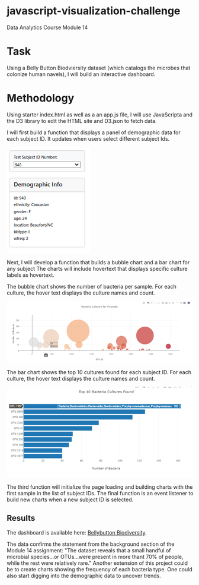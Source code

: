 # javascript-visualization-challenge
Data Analytics Course Module 14

# Task
Using a Belly Button Biodviersity dataset (which catalogs the microbes that colonize human navels), I will build an interactive dashboard. 

# Methodology
Using starter index.html as well as a an app.js file, I will use JavaScripta and the D3 library to edit the HTML site and D3.json to fetch data.

I will first build a function that displays a panel of demographic data for each subject ID. It updates when users select different subject Ids. 

![Demographic data panel](images/panel.png)

Next, I will develop a function that builds a bubble chart and a bar chart for any subject The charts will include hovertext that displays specific culture labels as hovertext.

The bubble chart shows the number of bacteria per sample. For each culture, the hover text displays the culture names and count.

![Bubble chart](images/bubblechart_hovertext.png)

The bar chart shows the top 10 cultures found for each subject ID. For each culture, the hover text displays the culture names and count.

![Bar chart](images/barchart_hovertext.png)

The third function will initialize the page loading and building charts with the first sample in the list of subject IDs. 
The final function is an event listener to build new charts when a new subject ID is selected.

## Results

The dashboard is available here: [Bellybutton Biodiversity](https://hmk81996.github.io/javascript-visualization-challenge/).

The data confirms the statement from the background section of the Module 14 assignment: "The dataset reveals that a small handful of microbial species...or OTUs...were present in more thant 70% of people, while the rest were relatively rare."
Another extension of this project could be to create charts showing the frequency of each bacteria type. One could also start digging into the demographic data to uncover trends.

